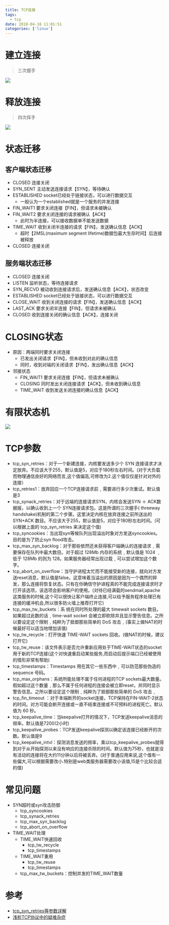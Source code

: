 ```yaml
---
title: TCP连接
tags:
  - tcp
date: 2018-04-18 11:01:51
categories: ['linux']
---
```



# 建立连接
>三次握手

![](http://simple0426-blog.oss-cn-beijing.aliyuncs.com/tcp%E5%BB%BA%E7%AB%8B%E8%BF%9E%E6%8E%A5.png)
# 释放连接
>四次挥手

![](http://simple0426-blog.oss-cn-beijing.aliyuncs.com/tcp%E9%87%8A%E6%94%BE%E8%BF%9E%E6%8E%A5.png)
# 状态迁移
## 客户端状态迁移
* CLOSED   连接关闭
* SYN_SENT   主动发送连接请求【SYN】，等待确认
* ESTABLISHED  socket已经处于链接状态，可以进行数据交互
    - 一般认为一个established就是一个服务的并发连接
* FIN_WAIT1     要求关闭连接【FIN】，但请求未被确认
* FIN_WAIT2     要求关闭连接的请求被确认【ACK】
    - 此时为半连接，可以接收数据单不能发送数据
* TIME_WAIT     收到关闭半连接的请求【FIN】，发送确认信息【ACK】
    - 超时【2MSL(maximum segment lifetime)数据包最大生存时间】后连接被释放
* CLOSED   连接关闭

## 服务端状态迁移
* CLOSED   连接关闭
* LISTEN        监听状态，等待连接请求
* SYN_RECVD  被动收到连接请求后，发送确认信息【ACK】，状态改变
* ESTABLISHED  socket已经处于链接状态，可以进行数据交互
* CLOSE_WAIT        收到关闭连接的请求【FIN】，发送确认信息【ACK】
* LAST_ACK      要求关闭半连接【FIN】，但请求未被确认
* CLOSED   收到连接关闭的确认信息【ACK】，连接关闭

# CLOSING状态
* 原因：两端同时要求关闭连接
    - 已发出关闭请求【FIN】，但未收到对此的确认信息
    - 同时，收到对端的关闭请求【FIN】，发出确认信息【ACK】
* 邻接状态
    - FIN_WAIT1     要求关闭连接【FIN】，但请求未被确认
    - CLOSING     同时发出关闭连接请求【ACK】，但未收到确认信息
    - TIME_WAIT     收到发送关闭连接的确认信息【ACK】

# 有限状态机
![](http://simple0426-blog.oss-cn-beijing.aliyuncs.com/tcp%E6%9C%89%E9%99%90%E7%8A%B6%E6%80%81%E6%9C%BA.png)

# TCP参数
* tcp_syn_retries：对于一个新建连接，内核要发送多少个 SYN 连接请求才决定放弃。不应该大于255，默认值是5，对应于180秒左右时间。(对于大负载而物理通信良好的网络而言,这个值偏高,可修改为2.这个值仅仅是针对对外的连接）
* tcp_retries1：放弃回应一个TCP连接请求前﹐需要进行多少次重试。默认值是3
* tcp_synack_retries：对于远端的连接请求SYN，内核会发送SYN ＋ ACK数据报，以确认收到上一个 SYN连接请求包。这是所谓的三次握手( threeway handshake)机制的第二个步骤。这里决定内核在放弃连接之前所送出的 SYN+ACK 数目。不应该大于255，默认值是5，对应于180秒左右时间。(可以根据上面的 tcp_syn_retries 来决定这个值)
* tcp_syncookies：当出现syn等候队列出现溢出时象对方发送syncookies。目的是为了防止syn flood攻击。
* tcp_max_syn_backlog：对于那些依然还未获得客户端确认的连接请求﹐需要保存在队列中最大数目。对于超过 128Mb 内存的系统﹐默认值是 1024 ﹐低于 128Mb 的则为 128。如果服务器经常出现过载﹐可以尝试增加这个数字。
* tcp_abort_on_overflow：当守护进程太忙而不能接受新的连接，就向对方发送reset消息，默认值是false。这意味着当溢出的原因是因为一个偶然的猝发，那么连接将恢复状态。只有在你确信守护进程真的不能完成连接请求时才打开该选项，该选项会影响客户的使用。(对待已经满载的sendmail,apache这类服务的时候,这个可以很快让客户端终止连接,可以给予服务程序处理已有连接的缓冲机会,所以很多防火墙上推荐打开它)
* tcp_max_tw_buckets：系 统在同时所处理的最大 timewait sockets 数目。如果超过此数的话﹐time-wait socket 会被立即砍除并且显示警告信息。之所以要设定这个限制﹐纯粹为了抵御那些简单的 DoS 攻击﹐(事实上做NAT的时候最好可以适当地增加该值)
* tcp_tw_recycle：打开快速 TIME-WAIT sockets 回收。(做NAT的时候，建议打开它)
* tcp_tw_reuse：该文件表示是否允许重新应用处于TIME-WAIT状态的socket用于新的TCP连接(这个对快速重启动某些服务,而启动后提示端口已经被使用的情形非常有帮助)
* tcp_timestamps：Timestamps 用在其它一些东西中﹐可以防范那些伪造的 sequence 号码。
* tcp_max_orphans：系统所能处理不属于任何进程的TCP sockets最大数量。假如超过这个数量﹐那么不属于任何进程的连接会被立即reset，并同时显示警告信息。之所以要设定这个限制﹐纯粹为了抵御那些简单的 DoS 攻击﹐
* tcp_fin_timeout ：对于本端断开的socket连接，TCP保持在FIN-WAIT-2状态的时间。对方可能会断开连接或一直不结束连接或不可预料的进程死亡。默认值为 60 秒。
* tcp_keepalive_time：当keepalive打开的情况下，TCP发送keepalive消息的频率。默认值是7200(2小时)
* tcp_keepalive_probes：TCP发送keepalive探测以确定该连接已经断开的次数。默认值是9
* tcp_keepalive_intvl：探测消息发送的频率，乘以tcp_keepalive_probes就得到对于从开始探测以来没有响应的连接杀除的时间。默认值为75秒，也就是没有活动的连接将在大约11分钟以后将被丢弃。(对于普通应用来说,这个值有一些偏大,可以根据需要改小.特别是web类服务器需要改小该值,15是个比较合适的值)

# 常见问题
* SYN超时或syn攻击防御
    - tcp_syncookies
    - tcp_synack_retries
    - tcp_max_syn_backlog
    - tcp_abort_on_overflow
* TIME_WAIT处理
    - TIME_WAIT快速回收
        + tcp_tw_recycle
        + tcp_timestamps
    - TIME_WAIT重用
        + tcp_tw_reuse
        + tcp_timestamps
    - tcp_max_tw_buckets：控制并发的TIME_WAIT数量

# 参考
* [tcp_syn_retries等参数详解][1]
* [浅析TCP协议中的疑难杂症][2]

[1]: https://blog.csdn.net/zhangxinrun/article/details/7621028
[2]: https://blog.csdn.net/changyourmind/article/details/53127100

